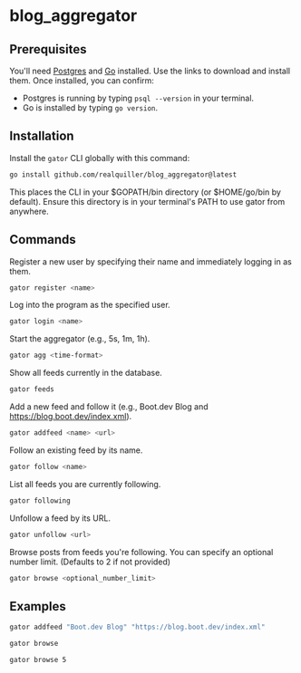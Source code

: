# blog_aggregator

## Prerequisites

You'll need [Postgres](https://www.postgresql.org/download/) and [Go](https://go.dev/doc/install) installed. Use the links to download and install them. Once installed, you can confirm:

- Postgres is running by typing `psql --version` in your terminal.
- Go is installed by typing `go version`.

## Installation

Install the `gator` CLI globally with this command:

```bash
go install github.com/realquiller/blog_aggregator@latest
```

This places the CLI in your $GOPATH/bin directory (or $HOME/go/bin by default).
Ensure this directory is in your terminal's PATH to use gator from anywhere.


## Commands
Register a new user by specifying their name and immediately logging in as them.
```bash
gator register <name>
```

Log into the program as the specified user.
```bash
gator login <name>

```
Start the aggregator (e.g., 5s, 1m, 1h).
```bash
gator agg <time-format>
```

Show all feeds currently in the database.
```bash
gator feeds
```

Add a new feed and follow it (e.g., Boot.dev Blog and https://blog.boot.dev/index.xml).
```bash
gator addfeed <name> <url>
```

Follow an existing feed by its name.
```bash
gator follow <name>
```

List all feeds you are currently following.
```bash
gator following
```

Unfollow a feed by its URL.
```bash
gator unfollow <url>
```

Browse posts from feeds you're following. You can specify an optional number limit.
(Defaults to 2 if not provided)
```bash
gator browse <optional_number_limit>
```

## Examples

```bash
gator addfeed "Boot.dev Blog" "https://blog.boot.dev/index.xml"
```
```bash
gator browse
```
```bash
gator browse 5
```